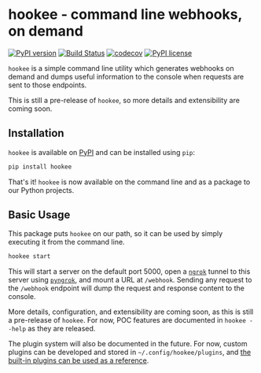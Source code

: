 # hookee - command line webhooks, on demand

[![PyPI version](https://badge.fury.io/py/hookee.svg)](https://badge.fury.io/py/hookee)
[![Build Status](https://travis-ci.org/alexdlaird/hookee.svg?branch=master)](https://travis-ci.org/alexdlaird/hookee)
[![codecov](https://codecov.io/gh/alexdlaird/hookee/branch/master/graph/badge.svg)](https://codecov.io/gh/alexdlaird/hookee)
[![PyPI license](https://img.shields.io/pypi/l/hookee.svg)](https://pypi.org/project/hookee/)

`hookee` is a simple command line utility which generates webhooks on demand and dumps useful information to the
console when requests are sent to those endpoints.

This is still a pre-release of `hookee`, so more details and extensibility are coming soon.

## Installation

`hookee` is available on [PyPI](https://pypi.org/project/hookee/) and can be installed
using `pip`:

```sh
pip install hookee
```

That's it! `hookee` is now available on the command line and as a package to our Python projects.

## Basic Usage

This package puts `hookee` on our path, so it can be used by simply executing it from the command line.

```sh
hookee start
```

This will start a server on the default port 5000, open a [`ngrok`](https://ngrok.com/) tunnel to this server
using [`pyngrok`](https://pyngrok.readthedocs.io/en/latest/), and mount a URL at `/webhook`. Sending any request to
the `/webhook` endpoint will dump the request and response content to the console.

More details, configuration, and extensibility are coming soon, as this is still a pre-release of `hookee`. For now,
POC features are documented in `hookee --help` as they are released.

The plugin system will also be documented in the future. For now, custom plugins can be developed and stored in
`~/.config/hookee/plugins`, and [the built-in plugins can be used as a reference](https://github.com/alexdlaird/hookee/tree/master/hookee/plugins).
